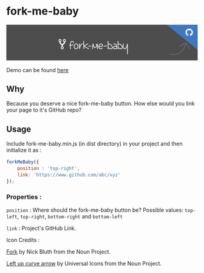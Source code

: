 # fork-me-baby
![Screenshot](banner.png?raw=true)


Demo can be found [here](https://vivensio.github.io/fork-me-baby/)



## Why
Because you deserve a nice fork-me-baby button. How else would you link your page to it's GitHub repo?


## Usage

Include fork-me-baby.min.js (in dist directory) in your project and then initialize it as :

```js
forkMeBaby({
    position : 'top-right',
    link: 'https://www.github.com/abc/xyz'
});
```

### Properties : 

` position ` : Where should the fork-me-baby button be? Possible values: ` top-left `, ` top-right `, ` bottom-right ` and ` bottom-left `


` link ` :  Project's GitHub Link.





Icon Credits : 

[Fork](https://thenounproject.com/npbluth/icon/378497) by Nick Bluth from the Noun Project.

[Left up curve arrow](https://thenounproject.com/term/left-up-curve-arrow/218091) by Universal Icons from the Noun Project.